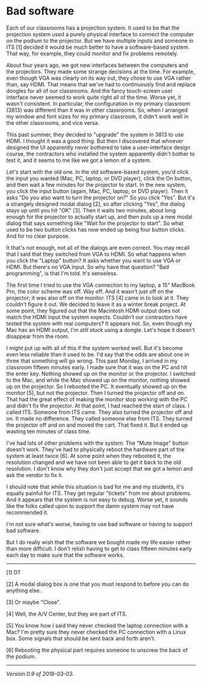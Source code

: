 Bad software
============

Each of our classrooms has a projection system.  It used to be that the
projection system used a purely physical interface to connect the computer
on the podium to the projector.  But we have multiple inputs and someone
in ITS [1] decided it would be much better to have a software-based system.
That way, for example, they could monitor and fix problems remotely.

About four years ago, we got new interfaces between the computers and the
projectors.  They made some strange decisions at the time.  For example,
even though VGA was clearly on its way out, they chose to use VGA rather
than, say HDMI.  That means that we've had to continuously find and
replace dongles for all of our classrooms.  And the fancy touch-screen
user interface never seemed to work quite right all of the time.
Worse yet, it wasn't consistent.  In particular, the configuration in my
primary classroom (3813) was different than it was in other classrooms.
So, when I arranged my window and font sizes for my primary classroom,
it didn't work well in the other classrooms, and vice versa.

This past summer, they decided to "upgrade" the system in 3813 to use
HDMI.  I thought it was a good thing.  But then I discovered that whoever
designed the UI apparently never bothered to take a user-interface design
course, the contractors who installed the system apparently didn't bother
to test it, and it seems to me like we got a lemon of a system.

Let's start with the old one.  In the old software-based system, you'd
click the input you wanted (Mac, PC, laptop, or DVD player), click
the On button, and then wait a few minutes for the projector to start.
In the new system, you click the input button (again, Mac, PC, laptop,
or DVD player).  Then it asks "Do you also want to turn the projector on?"
So you click "Yes".  But it's a strangely designed modal dialog [2],
so after clicking "Yes", the dialog stays up until you hit "OK" [3].
Then it waits two minutes, about long enough for the projector to actually
start up, and then puts up a new modal dialog that says something like
"Wait for the projector to start".  So what used to be two button clicks
has now ended up being four button clicks.  And for no clear purpose.

It that's not enough, not all of the dialogs are even correct.  You may
recall that I said that they switched from VGA to HDMI.  So what happens
when you click the "Laptop" button?  It asks whether you want to use VGA
or HDMI.  But there's no VGA input.  So why have that question?  "Bad
programming", is that I'm told.  It's senseless.

The first time I tried to use the VGA connection to my laptop, a 15"
MacBook Pro, the color scheme was off.  Way off.  And it wasn't just
off on the projector; it was also off on the monitor.  ITS [4] came in
to look at it.  They couldn't figure it out.  We decided to leave it
as a winter break project.  At some point, they figured out that the
Macintosh HDMI output does not match the HDMI input the system expects.
Couldn't our contractors have tested the system with real computers?
It appears not.  So, even though my Mac has an HDMI output, I'm *still*
stuck using a dongle.  Let's hope it doesn't disappear from the room.

I might put up with all of this if the system worked well.  But it's
become even less reliable than it used to be.  I'd say that the odds
are about one in three that something will go wrong.  This past Monday,
I arrived in my classroom fifteen minutes early.  I made sure that
it was on the PC and hit the enter key.  Nothing showed up on the
monitor or the projector.  I switched to the Mac, and while the Mac
showed up on the monitor, nothing showed up on the projector.  So I
rebooted the PC.  It eventually showed up on the monitor [5], but not
the projector.    Then I turned the projector off and on.  That had the
great effect of making the monitor stop working with the PC and didn't
fix the projector.  At that point, I had reached the start of class.
I called ITS.  Someone from ITS came.  They also turned the projector
off and on.  It made no difference.  They called someone else from ITS.
They turned the projector off and on and moved the cart.  That fixed it.
But it ended up wasting ten minutes of class time.

I've had lots of other problems with the system.  The "Mute Image"
button doesn't work.  They've had to physically reboot the hardware part
of the system at least twice [6].  At some point when they rebooted it,
the resolution changed and we have not been able to get it back to the
old resolution.  I don't know why they don't just accept that we got a
lemon and ask the vendor to fix it.

I should note that while this situation is bad for me and my students,
it's equally painful for ITS.  They get regular "tickets" from me about
problems.  And it appears that the system is not easy to debug.  Worse
yet, it sounds like the folks called upon to support the damn system
may not have recommended it.  

I'm not sure what's worse, having to use bad software or having to
support bad software.

But I do really wish that the software we bought made my life easier
rather than more difficult.  I don't relish having to get to class fifteen
minutes early each day to make sure that the software works.

---

[1] DT

[2] A modal dialog box is one that you must respond to before you can
do anything else.

[3] Or maybe "Close".

[4] Well, the A/V Center, but they are part of ITS.

[5] You know how I said they never checked the laptop connection with a
Mac?  I'm pretty sure they never checked the PC connection with a Linux
box.  Some signals that should be sent back and forth aren't.

[6] Rebooting the physical part requires someone to unscrew the back of
the podium.

---

*Version 0.9 of 2018-03-03.*
